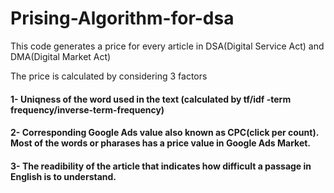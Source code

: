 # Prising-Algorithm-for-dsa

This code generates a price for every article in DSA(Digital Service Act) and DMA(Digital Market Act)

The price is calculated by considering 3 factors
#### 1- Uniqness of the word used in the text (calculated by tf/idf -term frequency/inverse-term-frequency)
#### 2- Corresponding Google Ads value also known as CPC(click per count). Most of the words or pharases has a price value in Google Ads Market. 
#### 3- The readibility of the article that indicates how difficult a passage in English is to understand.

